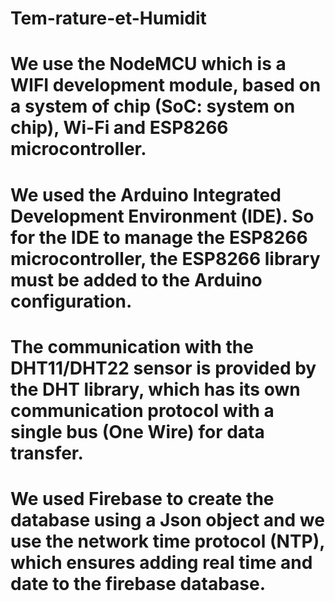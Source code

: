 # Tem-rature-et-Humidit
# We use the NodeMCU which is a WIFI development module, based on a system of chip (SoC: system on chip), Wi-Fi and ESP8266 microcontroller.
# We used the Arduino Integrated Development Environment (IDE). So for the IDE to manage the ESP8266 microcontroller, the ESP8266 library must be added to the Arduino configuration.
# The communication with the DHT11/DHT22 sensor is provided by the DHT library, which has its own communication protocol with a single bus (One Wire) for data transfer.
# We used Firebase to create the database using a Json object and we use the network time protocol (NTP), which ensures adding real time and date to the firebase database.
